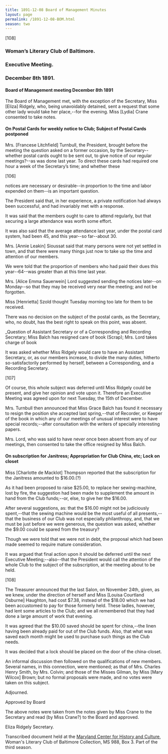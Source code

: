 ```yaml
---
title: 1891-12-08 Board of Management Minutes
layout: page
permalink: /1891-12-08-BOM.html
season: two
---
```

[108]

### Woman’s Literary Club of Baltimore.
### Executive Meeting.
### December 8th 1891.

#### Board of Management meeting December 8th 1891

The Board of Management met, with the exception of the Secretary, Miss [Eliza] Ridgely, who, being unavoidably detained, sent a request that some other lady would take her place,--for the evening. Miss [Lydia] Crane consented to take notes.

#### On Postal Cards for weekly notice to Club; Subject of Postal Cards postponed

Mrs. [Francese Litchfield] Turnbull, the President, brought before the meeting the question asked on a former occasion, by the Secretary--whether postal cards ought to be sent out, to give notice of our regular meetings?--as was done last year. To direct these cards had required one hour a week of the Secretary’s time; and whether these

[106]

notices are necessary or desirable--in proportion to the time and labor expended on them--is an important question.

The President said that, in her experience, a private notification had always been successful, and had invariably met with a response.

It was said that the members ought to care to attend regularly, but that securing a large attendance was worth some effort.

It was also said that the average attendance last year, under the postal card system, had been 45, and this year--so far--about 30.

Mrs. [Annie Leakin] Sioussat said that many persons were not yet settled in town, and that there were many things just now to take up the time and attention of our members.

We were told that the proportion of members who had paid their dues this year--64--was greater than at this time last year.

Mrs. [Alice Emma Sauerwein] Lord suggested sending the notices later--on Monday--so that they may be received very near the meeting; and not be forgotten.

Miss [Henrietta] Szold thought Tuesday morning too late for them to be received.

There was no decision on the subject of the postal cards, as the Secretary, who, no doubt, has the best right to speak on this point, was absent.

_Question of Assistant Secretary or of a Corresponding and Recording Secretary; Miss Balch has resigned care of book (Scrap); Mrs. Lord takes charge of book

It was asked whether Miss Ridgely would care to have an Assistant Secretary, or, as our members increase, to divide the many duties, hitherto so-satisfactorily performed by herself, between a Corresponding, and a Recording Secretary.

[107]

Of course, this whole subject was deferred until Miss Ridgely could be present, and give her opinion and vote upon it. Therefore an Executive Meeting was agreed upon for next Tuesday, the 15th of December.

Mrs. Turnbull then announced that Miss Grace Balch has found it necessary to resign the position she accepted last spring,--that of Recorder, or Keeper of the book in which any of our meetings of unusual interest were to have special records;--after consultation with the writers of specially interesting papers.

Mrs. Lord, who was said to have never once been absent from any of our meetings, then consented to take the office resigned by Miss Balch.

#### On subscription for Janitress; Appropriation for Club China, etc; Lock on closet

Miss [Charlotte de Macklot] Thompson reported that the subscription for the Janitress amounted to $16.00.(?)

As it had been proposed to raise $25.00, to replace her sewing-machine, lost by fire, the suggestion had been made to supplement the amount in hand from the Club funds;--or, else, to give her the $16.00.

After several suggestions, as: that the $16.00 might not be judiciously spent,--that the sewing machine would be the most useful of all presents,--that the business of our Club was not especially philanthropy, and, that we must be just before we were generous, the question was asked, whether the $9.00 could be spared from the treasury?

Though we were told that we were not in debt, the proposal which had been made seemed to require mature consideration.

It was argued that final action upon it should be deferred until the next Executive Meeting;--also--that the President would call the attention of the whole Club to the subject of the subscription, at the meeting about to be held.

[108]

The Treasurer announced that the last Salon, on November 24th, given, as we knew, under the direction of herself and Miss [Louisa Courtland Osburne] Haughton, had cost $7.38, instead of the $18.00 which we had been accustomed to pay for those formerly held. These ladies, however, had lent some articles to the Club; and we all remembered that they had done a large amount of work that evening.

It was agreed that the $10.00 saved should be spent for china,--the linen having been already paid for out of the Club funds. Also, that what was saved each month might be used to purchase such things as the Club needs.

It was decided that a lock should be placed on the door of the china-closet.

An informal discussion then followed on the qualifications of new members. Several names, in this connection, were mentioned; as that of Mrs. Charles Henry Smith, by Mrs. Colvin; and those of the Misses Gilman, by Miss [Mary Wilcox] Brown; but no formal proposals were made, and no votes were taken on this subject.

Adjourned.

Approved by Board

The above notes were taken from the notes given by Miss Crane to the Secretary and read (by Miss Crane?) to the Board and approved.

Eliza Ridgely
Secretary.

Transcribed document held at the [Maryland Center for History and Culture](http://mdhs.org/), Woman's Literary Club of Baltimore Collection, MS 988, Box 3. Part of the third season.